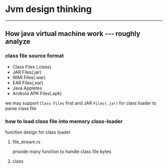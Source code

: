 # Jvm design thinking

----------------------------------------------------------------------------------

## How java virtual machine work --- roughly analyze

### class file source format

* Class Files (.class)
* JAR Files(.jar)
* WAR Files(.war)
* EAR Files(,ear)
* Java Appletes
* Android APK Files(.apk)

we may support `Class Files` first and JAR `Files(.jar)` for class loader to parse class file

### how to load class file into memory   class-loader

function design for class loader

1. file_stream.rs

   provide many function to handle class file bytes

2. class
